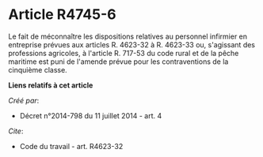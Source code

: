 # Article R4745-6

Le fait de méconnaître les dispositions relatives au personnel infirmier en entreprise prévues aux articles R. 4623-32 à R.
4623-33 ou, s'agissant des professions agricoles, à l'article R. 717-53 du code rural et de la pêche maritime est puni de
l'amende prévue pour les contraventions de la cinquième classe.

**Liens relatifs à cet article**

_Créé par_:

  - Décret n°2014-798 du 11 juillet 2014 - art. 4

_Cite_:

  - Code du travail - art. R4623-32
